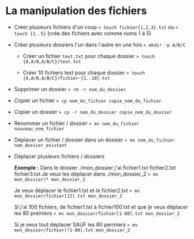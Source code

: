 # La manipulation des fichiers

-   Créer plusieurs fichiers d'un coup
    `> touch fichier{1,2,3}.txt`
    ou
    `> touch {1..5}` (crée des fichiers avec comme noms 1 à 5)

-   Créer plusieurs dossiers l'un dans l'autre en une fois
    `> mkdir -p A/B/C`

    -   Créer un fichier `text.txt` pour chaque dossier
        `> touch {A,A/B,A/B/C}/text.txt`

    -   Créer 10 fichiers text pour chaque dossier
        `> touch {A,A/B,A/B/C}/fichier-{1..10}.txt`

-   Supprimer un dossier
    `> rm -r nom_du_dossier`

-   Copier un fichier
    `> cp nom_du_fichier copie_nom_du_fichier`

-   Copier un dossier
    `> cp -r nom_du_dossier copie_nom_du_dossier`

-   Renommer un fichier / dossier
    `> mv nom_du_fichier nouveau_nom_fichier`

-   Déplacer un fichier / dossier dans un dossier
    `> mv nom_du_fichier nom_dossier_existant`

-   Déplacer plusieurs fichiers / dossiers

    **Exemple :**
    Dans le dossier ./mon_dossier j'ai fichier1.txt fichier2.txt fichier3.txt
    Je veux les déplacer dans ./mon_dossier_2
    `> mv mon_dossier/* mon_dossier_2`

    Je veux déplacer le fichier1.txt et le fichier2.txt
    `> mv mon_dossier/fichier[12].txt mon_dossier_2`

    Si j'ai 100 fichiers, de fichier1.txt à fichier100.txt et que je veux déplacer les 80 premiers
    `> mv mon_dossier/fichier[1-80].txt mon_dossier_2`

    Si je veux tout déplacer SAUF les 80 permiers
    `> mv mon_dossier/fichier[!1-80].txt mon_dossier_2`
